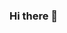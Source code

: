 ### Hi there 👋

<!--
**2mada/2mada** is a ✨ _special_ ✨ repository because its `README.md` (this file) appears on your GitHub profile.

Here are some ideas to get you started:

- 🔭 I’m currently working on The Odin Project's Full Stack Course
- 🌱 I’m currently learning HTML, CSS and JavaScript
